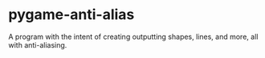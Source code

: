# pygame-anti-alias
A program with the intent of creating outputting shapes, lines, and more, all with anti-aliasing. 
